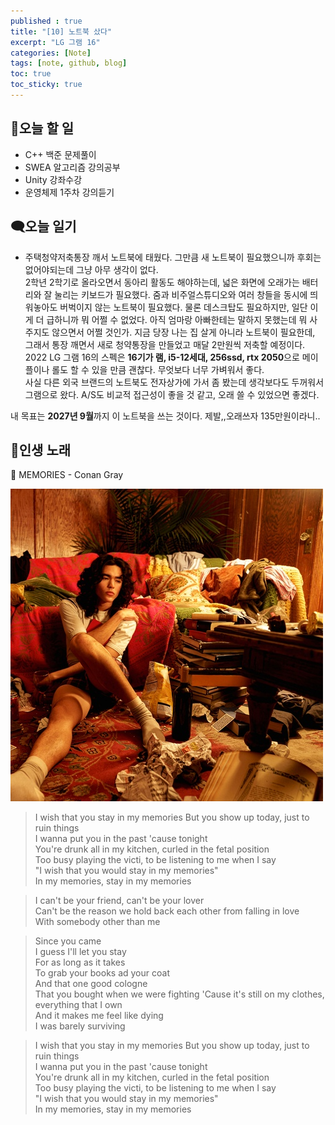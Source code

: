 ```yaml
---
published : true
title: "[10] 노트북 샀다"
excerpt: "LG 그램 16"
categories: [Note]
tags: [note, github, blog]
toc: true
toc_sticky: true
---
```


## 🔖오늘 할 일

+ C++ 백준 문제풀이
+ SWEA 알고리즘 강의공부 
+ Unity 강좌수강
+ 운영체제 1주차 강의듣기

## 🗨️오늘 일기

+ 주택청약저축통장 깨서 노트북에 태웠다. 그만큼 새 노트북이 필요했으니까 후회는 없어야되는데 그냥 아무 생각이 없다.  
2학년 2학기로 올라오면서 동아리 활동도 해야하는데, 넓은 화면에 오래가는 배터리와 잘 눌리는 키보드가 필요했다. 줌과 비주얼스튜디오와 여러 창들을 동시에 띄워놓아도 버벅이지 않는 노트북이 필요했다. 물론 데스크탑도 필요하지만, 일단 이게 더 급하니까 뭐 어쩔 수 없었다. 아직 엄마랑 아빠한테는 말하지 못했는데 뭐 사주지도 않으면서 어쩔 것인가. 지금 당장 나는 집 살게 아니라 노트북이 필요한데, 그래서 통장 깨면서 새로 청약통장을 만들었고 매달 2만원씩 저축할 예정이다.  
2022 LG 그램 16의 스펙은 **16기가 램, i5-12세대, 256ssd, rtx 2050**으로 메이플이나 롤도 할 수 있을 만큼 괜찮다. 무엇보다 너무 가벼워서 좋다.  
사실 다른 외국 브랜드의 노트북도 전자상가에 가서 좀 봤는데 생각보다도 두꺼워서 그램으로 왔다. A/S도 비교적 접근성이 좋을 것 같고, 오래 쓸 수 있었으면 좋겠다.  
  
내 목표는 **2027년 9월**까지 이 노트북을 쓰는 것이다. 제발,,오래쓰자 135만원이라니..

## 🎵인생 노래

🌠 MEMORIES - Conan Gray

![fail to bring](/assets/Image/Memories.jpg)

> I wish that you stay in my memories 
> But you show up today, just to ruin things  
> I wanna put you in the past 'cause tonight  
> You're drunk all in my kitchen, curled in the fetal position  
> Too busy playing the victi, to be listening to me when I say  
> "I wish that you would stay in my memories"  
> In my memories, stay in my memories  

> I can't be your friend, can't be your lover  
> Can't be the reason we hold back each other from falling in love  
> With somebody other than me  

> Since you came  
> I guess I'll let you stay  
> For as long as it takes  
> To grab your books ad your coat  
> And that one good cologne  
> That you bought when we were fighting 
> 'Cause it's still on my clothes, everything that I own  
> And it makes me feel like dying  
> I was barely surviving  

> I wish that you stay in my memories 
> But you show up today, just to ruin things  
> I wanna put you in the past 'cause tonight  
> You're drunk all in my kitchen, curled in the fetal position  
> Too busy playing the victi, to be listening to me when I say  
> "I wish that you would stay in my memories"  
> In my memories, stay in my memories 